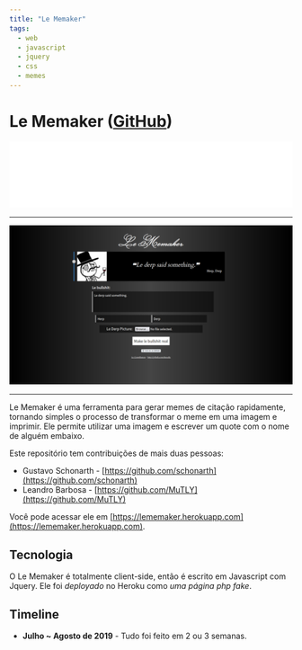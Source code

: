 ```yaml
---
title: "Le Memaker"
tags:
  - web
  - javascript
  - jquery
  - css
  - memes
---
```


# Le Memaker ([GitHub](https://github.com/danodic/lememaker))  

![Le Memaker Logo](../assets/lememaker-logo-light.svg)

---

![Le Memaker Screenshot](../../assets/lememaker/lememaker-screenshot.png)

---

Le Memaker é uma ferramenta para gerar memes de citação rapidamente, tornando simples o processo de transformar o meme em uma imagem e imprimir. Ele permite utilizar uma imagem e escrever um quote com o nome de alguém embaixo.  
  
Este repositório tem contribuições de mais duas pessoas:  
  
- Gustavo Schonarth - [https://github.com/schonarth](https://github.com/schonarth)  
- Leandro Barbosa - [https://github.com/MuTLY](https://github.com/MuTLY)  
  
Você pode acessar ele em [https://lememaker.herokuapp.com](https://lememaker.herokuapp.com).  
  
## Tecnologia  
O Le Memaker é totalmente client-side, então é escrito em Javascript com Jquery. Ele foi _deployado_ no Heroku como _uma página php fake_.  
  
## Timeline  
  
- **Julho ~ Agosto de 2019** - Tudo foi feito em 2 ou 3 semanas.